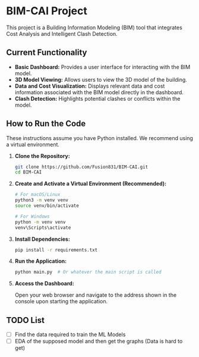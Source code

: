 # BIM-CAI Project

This project is a Building Information Modeling (BIM) tool that integrates Cost Analysis and Intelligent Clash Detection.

## Current Functionality

*   **Basic Dashboard:** Provides a user interface for interacting with the BIM model.
*   **3D Model Viewing:**  Allows users to view the 3D model of the building.
*   **Data and Cost Visualization:** Displays relevant data and cost information associated with the BIM model directly in the dashboard.
*   **Clash Detection:**  Highlights potential clashes or conflicts within the model.

## How to Run the Code

These instructions assume you have Python installed. We recommend using a virtual environment.

1.  **Clone the Repository:**

    ```bash
    git clone https://github.com/Fusion831/BIM-CAI.git
    cd BIM-CAI
    ```

2.  **Create and Activate a Virtual Environment (Recommended):**

    ```bash
    # For macOS/Linux
    python3 -m venv venv
    source venv/bin/activate

    # For Windows
    python -m venv venv
    venv\Scripts\activate
    ```

3.  **Install Dependencies:**

    ```bash
    pip install -r requirements.txt
    ```

4.  **Run the Application:**

    ```bash
    python main.py  # Or whatever the main script is called
    ```


5. **Access the Dashboard:**

   Open your web browser and navigate to the address shown in the console upon starting the application.

## TODO List

*   [ ] Find the data required to train the ML Models
*   [ ] EDA of the supposed model and then get the graphs (Data is hard to get)
